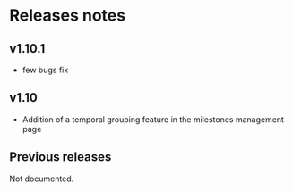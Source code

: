 # Releases notes
## v1.10.1
* few bugs fix

## v1.10
* Addition of a temporal grouping feature in the milestones management page

## Previous releases
Not documented.
